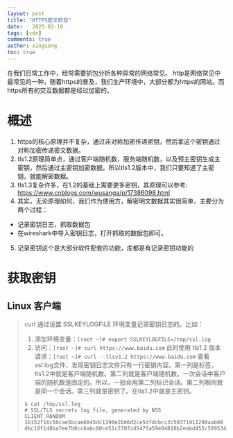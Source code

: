 ```yaml
---
layout: post
title: "HTTPS密文抓包"
date:   2025-02-18
tags: [cdn]
comments: true
author: xingsong
toc: true
---
```


在我们日常工作中，经常需要抓包分析各种异常的网络常见。
http是网络常见中最常见的一种，随着https的普及，我们生产环境中，大部分都为https的网站。而https所有的交互数据都是经过加密的。

<!-- more -->

# 概述

1. https的核心原理并不复杂，通过非对称加密传递密钥，然后拿这个密钥通过对称加密传递密文数据。
2. tls1.2原理简单点，通过客户端随机数，服务端随机数，以及预主密钥生成主密钥，然后通过主密钥加密数据。所以tls1.2版本中，我们只要知道了主密钥，就能解密数据。
3. tls1.3复杂许多，在1.2的基础上需要更多密钥，其原理可以参考: https://www.cnblogs.com/wusanga/p/17386098.html
4. 其实，无论原理如何，我们作为使用方，解密明文数据其实很简单，主要分为两个过程：
  - 记录密钥日志，抓取数据包
  - 在wireshark中导入密钥日志，打开抓取的数据包即可。
5. 记录密钥这个是大部分软件配套的功能，库都是有记录密钥功能的

# 获取密钥

## Linux 客户端

> curl 通过设置 SSLKEYLOGFILE 环境变量记录密钥日志的。比如：
>   1. 添加环境变量：`[root ~]# export SSLKEYLOGFILE=/tmp/ssl.log`
>   2. 访问：`[root ~]# curl https://www.baidu.com` 
> 此时使用 tls1.2 版本请求：`[root ~]# curl --tlsv1.2 https://www.baidu.com`
> 查看ssl.log文件，发现密钥日志文件只有一行密钥内容。第一列是标签，tls1.2中就是客户端随机数。第二列就是客户端随机数。一次会话中客户端的随机数是固定的。所以，一般会用第二列标识会话。第二列相同就是同一个会话。第三列就是密钥了。在tls1.2中就是主密钥。
> ~~~ shell
> $ cat /tmp/ssl.log 
> # SSL/TLS secrets log file, generated by NSS
> CLIENT_RANDOM 1b152f16c50cae5bcae6845dc1190e2b66d2ce5dfdcbcc3c59371911290aab08 dbc10f1d8ba7ee7b0cc6abc80ce51c2707cd547fa59e04810b2eabd455c59953430b53a06318e3ea9f946cfd4bbf0355
> ~~~
